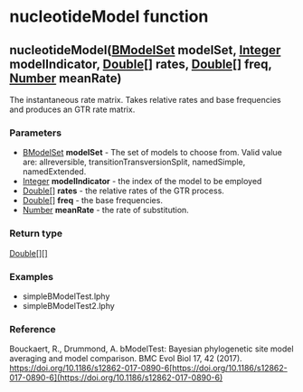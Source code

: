 nucleotideModel function
========================
nucleotideModel([BModelSet](../types/BModelSet.md) **modelSet**, [Integer](../types/Integer.md) **modelIndicator**, [Double[]](../types/Double[].md) **rates**, [Double[]](../types/Double[].md) **freq**, [Number](../types/Number.md) **meanRate**)
-----------------------------------------------------------------------------------------------------------------------------------------------------------------------------------------------------------------------------------------------------

The instantaneous rate matrix. Takes relative rates and base frequencies and produces an GTR rate matrix.

### Parameters

- [BModelSet](../types/BModelSet.md) **modelSet** - The set of models to choose from. Valid value are: allreversible, transitionTransversionSplit, namedSimple, namedExtended.
- [Integer](../types/Integer.md) **modelIndicator** - the index of the model to be employed
- [Double[]](../types/Double[].md) **rates** - the relative rates of the GTR process.
- [Double[]](../types/Double[].md) **freq** - the base frequencies.
- [Number](../types/Number.md) **meanRate** - the rate of substitution.

### Return type

[Double[][]](../types/Double[][].md)


### Examples

- simpleBModelTest.lphy
- simpleBModelTest2.lphy

### Reference

Bouckaert, R., Drummond, A. bModelTest: Bayesian phylogenetic site model averaging and model comparison. BMC Evol Biol 17, 42 (2017). https://doi.org/10.1186/s12862-017-0890-6[https://doi.org/10.1186/s12862-017-0890-6](https://doi.org/10.1186/s12862-017-0890-6)


